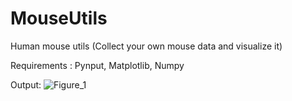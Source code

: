# MouseUtils
Human mouse utils (Collect your own mouse data and visualize it)

Requirements : 
Pynput, Matplotlib, Numpy

Output: 
![Figure_1](https://user-images.githubusercontent.com/85018366/194695756-bf4fc3dc-e697-4478-babe-1adfae21e7a8.png)
